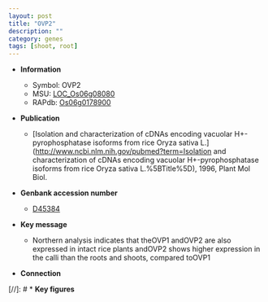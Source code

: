 ```yaml
---
layout: post
title: "OVP2"
description: ""
category: genes
tags: [shoot, root]
---
```


* **Information**  
    + Symbol: OVP2  
    + MSU: [LOC_Os06g08080](http://rice.plantbiology.msu.edu/cgi-bin/ORF_infopage.cgi?orf=LOC_Os06g08080)  
    + RAPdb: [Os06g0178900](http://rapdb.dna.affrc.go.jp/viewer/gbrowse_details/irgsp1?name=Os06g0178900)  

* **Publication**  
    + [Isolation and characterization of cDNAs encoding vacuolar H+-pyrophosphatase isoforms from rice Oryza sativa L.](http://www.ncbi.nlm.nih.gov/pubmed?term=Isolation and characterization of cDNAs encoding vacuolar H+-pyrophosphatase isoforms from rice Oryza sativa L.%5BTitle%5D), 1996, Plant Mol Biol.

* **Genbank accession number**  
    + [D45384](http://www.ncbi.nlm.nih.gov/nuccore/D45384)

* **Key message**  
    + Northern analysis indicates that theOVP1 andOVP2 are also expressed in intact rice plants andOVP2 shows higher expression in the calli than the roots and shoots, compared toOVP1

* **Connection**  

[//]: # * **Key figures**  


